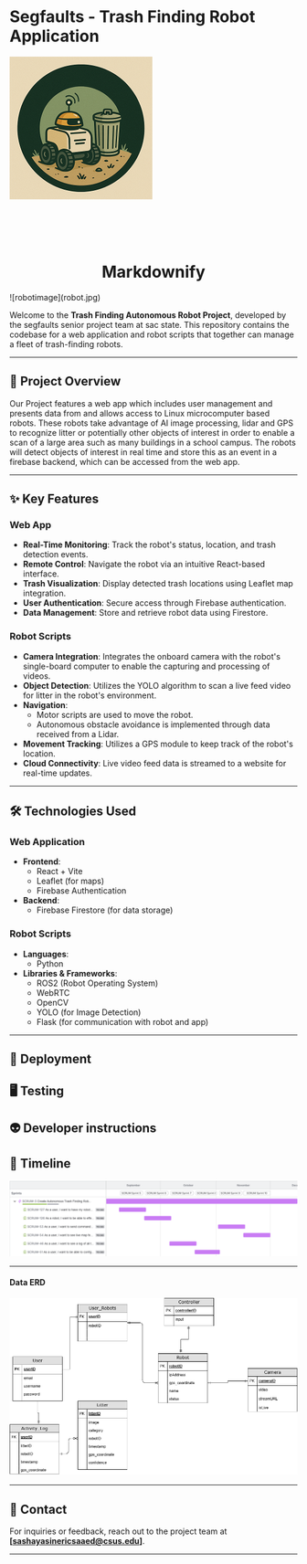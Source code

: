 
# Segfaults - Trash Finding Robot Application

![logoimage](Logo.png)
<h1 align="center">
  <br>
  <a src="Logo.png" alt="Markdownify" width="200"></a>
  <br>
  Markdownify
  <br>
</h1>
![robotimage](robot.jpg)

Welcome to the **Trash Finding Autonomous Robot Project**, developed by the segfaults senior project team at sac state. This repository contains the codebase for a web application and robot scripts that together can manage a fleet of trash-finding robots. 

---

## 🤠	 Project Overview

Our Project features a web app which includes user management and presents data from and allows access to Linux microcomputer based robots. These robots take advantage of AI image processing, lidar and GPS to recognize litter or potentially other objects of interest in order to enable a scan of a large area such as many buildings in a school campus. The robots will detect objects of interest in real time and store this as an event in a firebase backend, which can be accessed from the web app. 

---

## ✨ Key Features

### Web App
- **Real-Time Monitoring**: Track the robot's status, location, and trash detection events.
- **Remote Control**: Navigate the robot via an intuitive React-based interface.
- **Trash Visualization**: Display detected trash locations using Leaflet map integration.
- **User Authentication**: Secure access through Firebase authentication.
- **Data Management**: Store and retrieve robot data using Firestore.

### Robot Scripts
- **Camera Integration**: Integrates the onboard camera with the robot's single-board computer to enable the capturing and processing of videos.
- **Object Detection**: Utilizes the YOLO algorithm to scan a live feed video for litter in the robot's environment.
- **Navigation**:
  - Motor scripts are used to move the robot.
  - Autonomous obstacle avoidance is implemented through data received from a Lidar.
- **Movement Tracking**: Utilizes a GPS module to keep track of the robot's location.
- **Cloud Connectivity**: Live video feed data is streamed to a website for real-time updates.

---

## 🛠️ Technologies Used

### Web Application
- **Frontend**:
  - React + Vite
  - Leaflet (for maps)
  - Firebase Authentication
- **Backend**:
  - Firebase Firestore (for data storage)

### Robot Scripts
- **Languages**:
  - Python
- **Libraries & Frameworks**:
  - ROS2 (Robot Operating System)
  - WebRTC
  - OpenCV
  - YOLO (for Image Detection)
  - Flask (for communication with robot and app)
---
## 🚀 Deployment

## 🖥️ Testing 

## 👽 Developer instructions



## 📅 Timeline

![timeline](timeline.png)


---

#### Data ERD 
![image](SegfaultsERD.png)

---

## 📧 Contact

For inquiries or feedback, reach out to the project team at **[sashayasinericsaaed@csus.edu]**.

---

